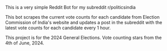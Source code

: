 This is a very simple Reddit Bot for my subreddit r/politicsindia

This bot scrapes the current vote counts for each candidate from Election Commission of India's website and updates a post in the subreddit with the latest vote counts for each candidate every 1 hour.


This project is for the 2024 General Elections. Vote counting stars from the 4th of June, 2024.
